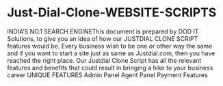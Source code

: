 # Just-Dial-Clone-WEBSITE-SCRIPTS
INDIA’S NO.1 SEARCH ENGINEThis document is prepared by DOD IT Solutions, to give you an idea of how our JUSTDIAL CLONE SCRIPT features would be.   Every business wish to be one or other way the same and if you want to start a site just as same as Justdial.com, then you have reached the right place. Our Justdial Clone Script has all the relevant features and benefits that could result in bringing a hike to your business career
UNIQUE FEATURES
Admin Panel
Agent Panel
Payment Features
